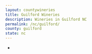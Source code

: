 ```yaml
---
layout: countywineries
title: Guilford Wineries
description: Wineries in Guilford NC
permalink: /nc/guilford/
county: guilford
state: nc
---
```

-
